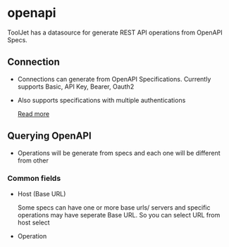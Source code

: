 
# openapi

ToolJet has a datasource for generate REST API operations from OpenAPI Specs. 

## Connection
- Connections can generate from OpenAPI Specifications. Currently supports Basic, API Key, Bearer, Oauth2

- Also supports specifications with multiple authentications
  
  [Read more](https://swagger.io/docs/specification/authentication/) 

## Querying OpenAPI
- Operations will be generate from specs and each one will be different from other 

### Common fields
- Host (Base URL)
  
  Some specs can have one or more base urls/ servers and specific operations may have seperate Base URL. So you can select URL from host select

- Operation
